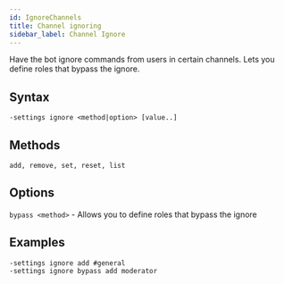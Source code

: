 ```yaml
---
id: IgnoreChannels
title: Channel ignoring 
sidebar_label: Channel Ignore
---
```


Have the bot ignore commands from users in certain channels. Lets you define roles that bypass the ignore.

## Syntax  
`-settings ignore <method|option> [value..]`

## Methods
`add, remove, set, reset, list`

## Options
`bypass <method>` - Allows you to define roles that bypass the ignore

## Examples
`-settings ignore add #general`  
`-settings ignore bypass add moderator`